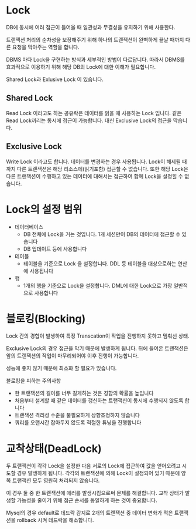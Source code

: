 # Lock
DB에 동시에 여러 접근이 들어올 때 일관성과 무결성을 유지하기 위해 사용한다.

트랜잭션 처리의 순차성을 보장해주기 위해 하나의 트랜잭션이 완벽하게 끝날 때까지 다른 요청을 막아주는 역할을 합니다.

DBMS 마다 Lock을 구현하는 방식과 세부적인 방법이 다르답니다. 따라서 DBMS를 효과적으로 이용하기 위해 해당 DB의 Lock에 대한 이해가 필요합니다.

Shared Lock과 Exlusive Lock 이 있습니다. 

## Shared Lock
Read Lock 이라고도 하는 공유락은 데이터를 읽을 때 사용하는 Lock 입니다. 같은 Read Lock끼리는 동시에 접근이 가능합니다. 대신 Exclusive Lock의 접근을 막습니다.

## Exclusive Lock
Write Lock 이라고도 합니다. 데이터를 변경하는 경우 사용됩니다. Lock이 해제될 때까지 다른 트랜잭션은 해당 리소스에(읽기포함) 접근할 수 없습니다. 또한 해당 Lock은 다른 트랜잭션이 수행하고 있는 데이터에 대해서는 접근하여 함께 Lock을 설정힐 수 없습니다.

# Lock의 설정 범위
* 데이터베이스  
    * DB 전체에 Lock을 거는 것입니다. 1개 세션만이 DB의 데이터에 접근할 수 있습니다
    * DB 업데이트 등에 사용합니다
* 테이블
    * 테이블을 기준으로 Lock 을 설정합니다. DDL 등 테이블을 대상으로하는 연산에 사용됩니다
* 행
    * 1개의 행을 기준으로 Lock을 설정합니다. DML에 대한 Lock으로 가장 일반적으로 사용합니다

# 블로킹(Blocking)
Lock 간의 경합이 발생하여 특정 Transcation이 작업을 진행하지 못하고 멈춰선 상태. 

Exclusive Lock의 경우 접근을 막기 때문에 발생하게 됩니다. 뒤에 들어온 트랜잭션은 앞의 트랜잭션의 작업이 마무리되어야 이후 진행이 가능합니다.

성능에 좋지 않기 때문에 최소화 할 필요가 있습니다.

블로킹을 피하는 주의사항
* 한 트랜잭션의 길이를 너무 길게하는 것은 경합의 확률을 높입니다
* 처음부터 설계할 때 같은 데이터를 갱신하는 트랜잭션이 동시에 수행되지 않도록 합니다
* 트랜잭션 격리성 수준을 불필요하게 상향조정하지 않습니다
* 쿼리를 오랜시간 잡아두지 않도록 적절한 튜닝을 진행합니다

# 교착상태(DeadLock)
두 트랜잭션이 각각 Lock을 설정한 다음 서로의 Lock에 접근하여 값을 얻어오려고 시도할 경우 발생하게 됩니다. 각각의 트랜잭션에 의해 Lock이 설정되어 있기 때문에 양쪽 트랜잭션 모두 영원히 처리되지 않습니다.

이 경우 둘 중 한 트랜잭션에 에러를 발생시킴으로써 문제를 해결합니다. 교착 상태가 발생할 가능성을 줄이기 위해 접근 순서를 동일하게 하는 것이 중요합니다. 

Mysql의 경우 default로 데드락 감지로 2개의 트랜잭션 중 데이터 변화가 적은 트랜잭션을 rollback 시켜 데드락을 해소합니다. 

